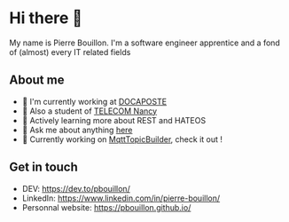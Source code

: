 # Hi there :wave:

My name is Pierre Bouillon. I'm a software engineer apprentice and a fond of (almost) every IT related fields

## About me

- 💼 I'm currently working at [DOCAPOSTE](https://www.docaposte.com/)
- 🏫 Also a student of [TELECOM Nancy](http://telecomnancy.univ-lorraine.fr/en)
- 🌱 Actively learning more about REST and HATEOS
- 💬 Ask me about anything [here](https://github.com/pBouillon/pBouillon/issues)
- 🔭 Currently working on [MqttTopicBuilder](https://github.com/pBouillon/MqttTopicBuilder), check it out !

## Get in touch

- DEV: https://dev.to/pbouillon/
- LinkedIn: https://www.linkedin.com/in/pierre-bouillon/
- Personnal website: https://pbouillon.github.io/

